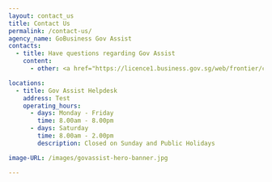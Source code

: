 ```yaml
---
layout: contact_us
title: Contact Us
permalink: /contact-us/
agency_name: GoBusiness Gov Assist
contacts:
  - title: Have questions regarding Gov Assist
    content:
      - other: <a href="https://licence1.business.gov.sg/web/frontier/contact-us" target="_blank"style="color:#037e8a>Go to Helpdesk</a>

locations:
  - title: Gov Assist Helpdesk
    address: Test
    operating_hours:
      - days: Monday - Friday
        time: 8.00am - 8.00pm
      - days: Saturday
        time: 8.00am - 2.00pm
        description: Closed on Sunday and Public Holidays

image-URL: /images/govassist-hero-banner.jpg

---
```

